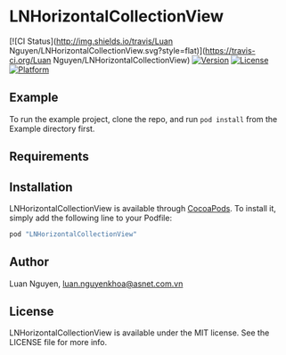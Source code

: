 # LNHorizontalCollectionView

[![CI Status](http://img.shields.io/travis/Luan Nguyen/LNHorizontalCollectionView.svg?style=flat)](https://travis-ci.org/Luan Nguyen/LNHorizontalCollectionView)
[![Version](https://img.shields.io/cocoapods/v/LNHorizontalCollectionView.svg?style=flat)](http://cocoapods.org/pods/LNHorizontalCollectionView)
[![License](https://img.shields.io/cocoapods/l/LNHorizontalCollectionView.svg?style=flat)](http://cocoapods.org/pods/LNHorizontalCollectionView)
[![Platform](https://img.shields.io/cocoapods/p/LNHorizontalCollectionView.svg?style=flat)](http://cocoapods.org/pods/LNHorizontalCollectionView)

## Example

To run the example project, clone the repo, and run `pod install` from the Example directory first.

## Requirements

## Installation

LNHorizontalCollectionView is available through [CocoaPods](http://cocoapods.org). To install
it, simply add the following line to your Podfile:

```ruby
pod "LNHorizontalCollectionView"
```

## Author

Luan Nguyen, luan.nguyenkhoa@asnet.com.vn

## License

LNHorizontalCollectionView is available under the MIT license. See the LICENSE file for more info.
